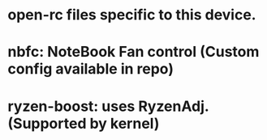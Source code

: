 # open-rc files specific to this device.

# nbfc: NoteBook Fan control (Custom config available in repo)
# ryzen-boost: uses RyzenAdj. (Supported by kernel)
